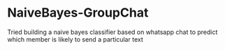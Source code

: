 # NaiveBayes-GroupChat
Tried building a naive bayes classifier based on whatsapp chat to predict which member is likely to send a particular text
